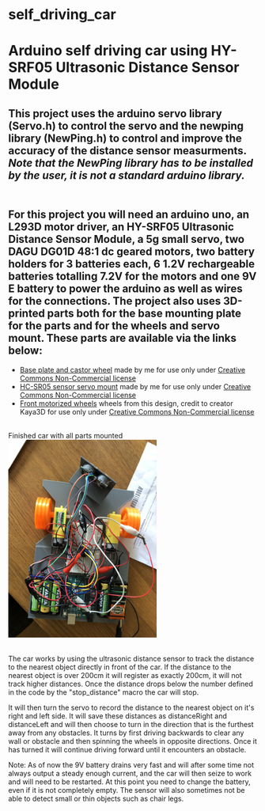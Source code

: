 # self_driving_car
# Arduino self driving car using HY-SRF05 Ultrasonic Distance Sensor Module

## This project uses the arduino servo library (Servo.h) to control the servo and the newping library (NewPing.h) to control and improve the accuracy of the distance sensor measurments. ***Note that the NewPing library has to be installed by the user, it is not a standard arduino library.***

##  <br /> For this project you will need an arduino uno, an L293D motor driver, an HY-SRF05 Ultrasonic Distance Sensor Module, a 5g small servo, two DAGU DG01D 48:1 dc geared motors, two battery holders for 3 batteries each, 6 1.2V rechargeable batteries totalling 7.2V for the motors and one 9V E battery to power the arduino as well as wires for the connections. The project also uses 3D-printed parts both for the base mounting plate for the parts and for the wheels and servo mount. These parts are available via the links below:

* [Base plate and castor wheel](https://www.thingiverse.com/thing:4674544) made by me for use only under [Creative Commons Non-Commercial license](https://creativecommons.org/licenses/by-nc/4.0/)
* [HC-SR05 sensor servo mount](https://www.thingiverse.com/thing:4674535) made by me for use only under [Creative Commons Non-Commercial license](https://creativecommons.org/licenses/by-nc/4.0/)
* [Front motorized wheels](https://www.thingiverse.com/thing:3188355) wheels from this design, credit to creator Kaya3D for use only under [Creative Commons Non-Commercial license](https://creativecommons.org/licenses/by-nc/4.0/)

<br />
Finished car with all parts mounted
<br />
<img src="Self_driving_car.jpg" title="Finished car" alt="Finished car" width="300" height="400" />

<br /> The car works by using the ultrasonic distance sensor to track the distance to the nearest object directly in front of the car. If the distance to the nearest object is over 200cm it will register as exactly 200cm, it will not track higher distances. Once the distance drops below the number defined in the code by the "stop_distance" macro the car will stop.

It will then turn the servo to record the distance to the nearest object on it's right and left side. It will save these distances as distanceRight and distanceLeft and will then choose to turn in the direction that is the furthest away from any obstacles. It turns by first driving backwards to clear any wall or obstacle and then spinning the wheels in opposite directions. Once it has turned it will continue driving forward until it encounters an obstacle. 

Note: As of now the 9V battery drains very fast and will after some time not always output a steady enough current, and the car will then seize to work and will need to be restarted. At this point you need to change the battery, even if it is not completely empty. The sensor will also sometimes not be able to detect small or thin objects such as chair legs. 




